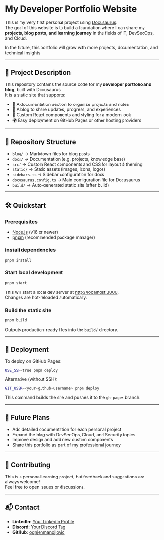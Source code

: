 # My Developer Portfolio Website

This is my very first personal project using [Docusaurus](https://docusaurus.io/).  
The goal of this website is to build a foundation where I can share my **projects, blog posts, and learning journey** in the fields of IT, DevSecOps, and Cloud.  

In the future, this portfolio will grow with more projects, documentation, and technical insights.

---

## 🚀 Project Description

This repository contains the source code for my **developer portfolio and blog**, built with Docusaurus.  
It is a static site that supports:

- 📖 A documentation section to organize projects and notes  
- 📝 A blog to share updates, progress, and experiences  
- 🎨 Custom React components and styling for a modern look  
- 🌍 Easy deployment on GitHub Pages or other hosting providers  

---

## 📂 Repository Structure

- `blog/` → Markdown files for blog posts  
- `docs/` → Documentation (e.g. projects, knowledge base)  
- `src/` → Custom React components and CSS for layout & theming  
- `static/` → Static assets (images, icons, logos)  
- `sidebars.ts` → Sidebar configuration for docs  
- `docusaurus.config.ts` → Main configuration file for Docusaurus  
- `build/` → Auto-generated static site (after build)  

---

## 🛠️ Quickstart

### Prerequisites
- [Node.js](https://nodejs.org/) (v16 or newer)  
- [pnpm](https://pnpm.io/) (recommended package manager)  

### Install dependencies
```bash
pnpm install
```

### Start local development
```bash
pnpm start
```
This will start a local dev server at [http://localhost:3000](http://localhost:3000).  
Changes are hot-reloaded automatically.

### Build the static site
```bash
pnpm build
```
Outputs production-ready files into the `build/` directory.

---

## 🚢 Deployment

To deploy on GitHub Pages:  
```bash
USE_SSH=true pnpm deploy
```

Alternative (without SSH):  
```bash
GIT_USER=<your-github-username> pnpm deploy
```

This command builds the site and pushes it to the `gh-pages` branch.

---

## 🌱 Future Plans

- Add detailed documentation for each personal project  
- Expand the blog with DevSecOps, Cloud, and Security topics  
- Improve design and add new custom components  
- Share this portfolio as part of my professional journey  

---

## 🤝 Contributing

This is a personal learning project, but feedback and suggestions are always welcome!  
Feel free to open issues or discussions.  

---

## 📬 Contact

- **LinkedIn**: [Your LinkedIn Profile](#)  
- **Discord**: [Your Discord Tag](#)  
- **GitHub**: [ognjenmanojlovic](https://github.com/ognjenmanojlovic)  
